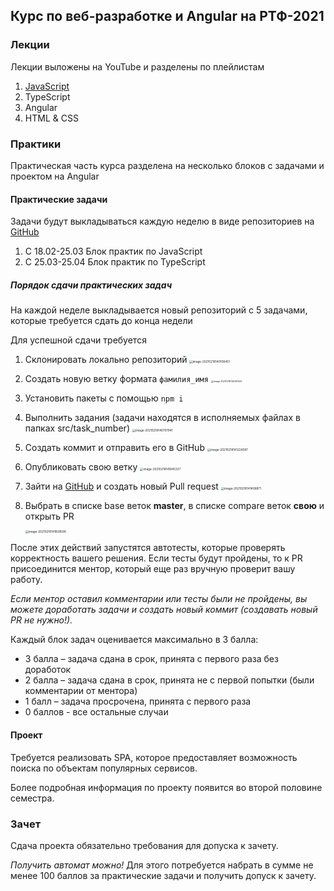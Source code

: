 ## Курс по веб-разработке и Angular на РТФ-2021

### Лекции

Лекции выложены на YouTube и разделены по плейлистам

1. [JavaScript](https://www.youtube.com/channel/UCfoHH5J1ui5owLi0h7k__MQ/playlists)
2. TypeScript
3. Angular
4. HTML & CSS

### Практики

Практическая часть курса разделена на несколько блоков с задачами и проектом на Angular

#### Практические задачи

Задачи будут выкладываться каждую неделю в виде репозиториев на [GitHub](https://github.com/RTF-Angular-2021)

1. С 18.02-25.03 Блок практик по JavaScript
2. С 25.03-25.04 Блок практик по TypeScript

##### Порядок сдачи практических задач

На каждой неделе выкладывается новый репозиторий с 5 задачами, которые требуется сдать до конца недели

Для успешной сдачи требуется

1. Склонировать локально репозиторий
   <img src="https://i.imgur.com/rPU7vno.png" alt="image-20210218140108451" style="zoom:33%;" />

2. Создать новую ветку формата `фамилия_имя`
   <img src="https://i.imgur.com/Tyg716Y.png" alt="image-20210218140341543" style="zoom:25%;" />

3. Установить пакеты с помощью `npm i`

4. Выполнить задания (задачи находятся в исполняемых файлах в папках src/task_number)
   <img src="https://i.imgur.com/FlMd2gV.png" alt="image-20210218140707941" style="zoom:33%;" />

5. Создать коммит и отправить его в GitHub
   <img src="https://i.imgur.com/rJ7q1sW.png" alt="image-20210218141224587" style="zoom:33%;" />

6. Опубликовать свою ветку
   <img src="https://i.imgur.com/yrXHjOv.png" alt="image-20210218141645337" style="zoom:33%;" />

7. Зайти на [GitHub](https://github.com/RTF-Angular-2021) и создать новый Pull request
   <img src="https://i.imgur.com/YsG7mr6.png" alt="image-20210218141406871" style="zoom:33%;" />

8. Выбрать в списке base веток **master**, в списке compare веток **свою** и открыть PR

   <img src="https://i.imgur.com/JVV61bd.png" alt="image-20210218141839596" style="zoom:33%;" />

После этих действий запустятся автотесты, которые проверять корректность вашего решения. Если тесты будут пройдены, то к PR присоединится ментор, который еще раз вручную проверит вашу работу.

*Если ментор оставил комментарии или тесты были не пройдены, вы можете доработать задачи и создать новый коммит (создавать новый PR не нужно!).*

Каждый блок задач оценивается максимально в 3 балла:

- 3 балла – задача сдана в срок, принята с первого раза без доработок
- 2 балла – задача сдана в срок, принята не с первой попытки (были комментарии от ментора)
- 1 балл – задача просрочена, принята с первого раза
- 0 баллов - все остальные случаи

#### Проект

Требуется реализовать SPA, которое предоставляет возможность поиска по объектам популярных сервисов.

Более подробная информация по проекту появится во второй половине семестра.

### Зачет

Сдача проекта обязательно требования для допуска к зачету.

*Получить автомат можно!*
Для этого потребуется набрать в сумме не менее 100 баллов за практические задачи и получить допуск к зачету.
